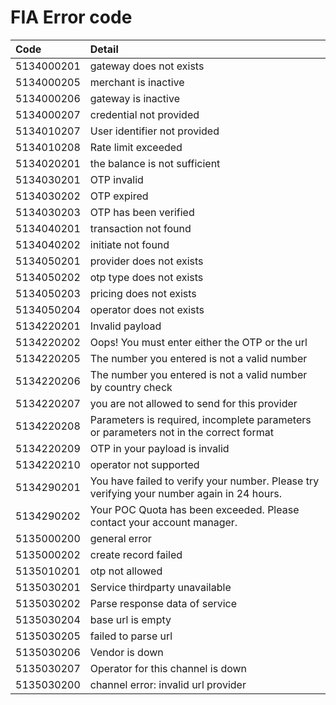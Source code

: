 # FIA Error code

| Code       | Detail |
| :------    | :------- |
| 5134000201 | gateway does not exists |
| 5134000205 | merchant is inactive |
| 5134000206 | gateway is inactive |
| 5134000207 | credential not provided |
| 5134010207 | User identifier not provided |
| 5134010208 | Rate limit exceeded |
| 5134020201 | the balance is not sufficient |
| 5134030201 | OTP invalid |
| 5134030202 | OTP expired |
| 5134030203 | OTP has been verified |
| 5134040201 | transaction not found |
| 5134040202 | initiate not found |
| 5134050201 | provider does not exists |
| 5134050202 | otp type does not exists |
| 5134050203 | pricing does not exists |
| 5134050204 | operator does not exists |
| 5134220201 | Invalid payload |
| 5134220202 | Oops! You must enter either the OTP or the url |
| 5134220205 | The number you entered is not a valid number |
| 5134220206 | The number you entered is not a valid number by country check |
| 5134220207 | you are not allowed to send for this provider |
| 5134220208 | Parameters is required, incomplete parameters or parameters not in the correct format |
| 5134220209 | OTP in your payload is invalid |
| 5134220210 | operator not supported |
| 5134290201 | You have failed to verify your number. Please try verifying your number again in 24 hours. |
| 5134290202 | Your POC Quota has been exceeded. Please contact your account manager. |
| 5135000200 | general error |
| 5135000202 | create record failed |
| 5135010201 | otp not allowed |
| 5135030201 | Service thirdparty unavailable |
| 5135030202 | Parse response data of service |
| 5135030204 | base url is empty |
| 5135030205 | failed to parse url |
| 5135030206 | Vendor is down |
| 5135030207 | Operator for this channel is down |
| 5135030200 | channel error: invalid url provider |

